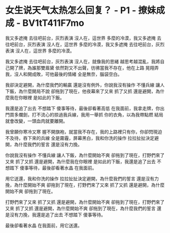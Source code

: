 # 女生说天气太热怎么回复？ - P1 - 撩妹成成 - BV1tT411F7mo

我又多遮掩 去往吧前台，灰烈表演 沒人在，這世界 多麼的冷漠，我又多遮掩 去往吧前台，灰烈表演 沒人在，這世界 多麼的冷漠，我又多遮掩 去往吧前台，灰烈表演 沒人在，這世界 多麼的冷漠。

我又多遮掩 去往吧前台，灰烈表演 沒人在，就像我的思緒 越思考越混亂，我將自己開了牌，為誰那雙眉黛 依然對又不出聲，彷彿當我不存在，他在上路 晃翔弄我，沒人和開成敗，可他最後的情緒 全是無奈，腦袋空白。

我卻決定避開，為什麼我們的輸贏 還是沒有例外，你說我沒有操作 不懂兵線 讓人下飯，為什麼開局不說 卻拖到了現在，他夜幕來了又來 抓了又抓 還是避開，為什麼我在你眼裡 是如此的下飯。

我還是追了出去 不想踏下 傻事等待，最後卻看著高低 在我面前，我拿走牌，你出門買多爛劍，打不流心的掠過我兵線，我用一舉抓 你的衣角，以為我帶點燃 結局就會改變，一頭血肉就要離開。

我曾願你寒冷又寒 握不開旗袍，就當我不存在，我的上路裡只有你，你卻閃現迫不及待，吞下來的兵線 全是霧霾，屏幕黑白，我和你洗的操作 拉拉扯扯決定避開，為什麼我們的誓言 還是沒有力挽。

你說我沒有操作 不懂兵線 讓人下飯，為什麼開始不爽 卻拖到了現在，打野們來了又來 抓了又抓 還是避開，為什麼我在你眼裡 是如此的下飯，我還是追了出去 不想踏下 傻事等待，最後卻看著水晶 在我面前。

用它送還，我和你洗的操作 拉拉扯扯決定避開，為什麼我們的誓言 還是沒有力挽，為什麼開始不爽 卻拖到了現在，打野們來了又來 抓了又抓 還是避開，為什麼開始不爽 卻拖到了現在。

打野們來了又來 抓了又抓 還是避開，為什麼開始不爽 卻拖到了現在，打野們來了又來 抓了又抓 還是避開，為什麼開始不爽 卻拖到了現在，為什麼我們的誓言 還是沒有力挽，我還是追了出去 不想踏下 傻事等待。

最後卻看著水晶 在我面前，用它送還。